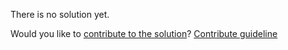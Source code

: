 
There is no solution yet.

Would you like to [contribute to the solution](https://github.com/BFEdev/BFE.dev-solutions/blob/main/quiz/array-keys_en.md)? [Contribute guideline](https://github.com/BFEdev/BFE.dev-solutions#how-to-contribute)
